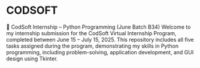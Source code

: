 # CODSOFT
🌟 CodSoft Internship – Python Programming (June Batch B34)
Welcome to my internship submission for the CodSoft Virtual Internship Program, completed between June 15 – July 15, 2025.
This repository includes all five tasks assigned during the program, demonstrating my skills in Python programming, including problem-solving, application development, and GUI design using Tkinter.
